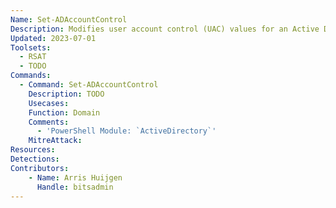 ```yaml
---
Name: Set-ADAccountControl
Description: Modifies user account control (UAC) values for an Active Directory account
Updated: 2023-07-01
Toolsets:
  - RSAT
  - TODO
Commands:
  - Command: Set-ADAccountControl
    Description: TODO
    Usecases:
    Function: Domain
    Comments:
      - 'PowerShell Module: `ActiveDirectory`'
    MitreAttack:
Resources:
Detections:
Contributors:
    - Name: Arris Huijgen
      Handle: bitsadmin
---
```

